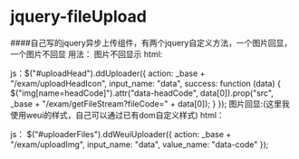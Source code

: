 # jquery-fileUpload
####自己写的jquery异步上传组件，有两个jquery自定义方法，一个图片回显，一个图片不回显
用法：
  图片不回显示
    html: <div class="col-8 arrow" id="uploadHead" data-name="data"></div>
    js：$("#uploadHead").ddUploader({
        action: _base + "/exam/uploadHeadIcon",
        input_name: "data",
        success: function (data) {
            $("img[name=headCode]").attr("data-headCode", data[0]).prop("src", _base + "/exam/getFileStream?fileCode=" + data[0]);
        }
    });
  图片回显:(这里我使用weui的样式，自己可以通过已有dom自定义样式)
      html：<div class="weui-uploader__bd">
              <ul class="weui-uploader__files" name="dataName"></ul>
              <div class="weui-uploader__input-box" id="uploaderFiles"></div>
          </div>
      js： $("#uploaderFiles").ddWeuiUploader({
            action: _base + "/exam/uploadImg",
            input_name: "data",
            value_name: "data-code"
        });
